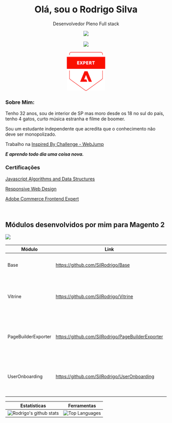 
<h1 align='center'>
  Olá, sou o Rodrigo Silva 
</h1>

<p align='center'>
  Desenvolvedor Pleno Full stack    
</p>
<p align='center'>
<img src="https://img.shields.io/badge/Email-rodrigo.sil91@gmail.com-green">
</p>
<p align='center'>
<img src="https://skillicons.dev/icons?i=html,css,js,ts,php,react,angular,nodejs,mysql,wordpress">
</p>
<p align='center'>
    <a target="_blank" rel="noopener" href="https://www.credly.com/badges/03be36f8-f974-4437-8824-1e61d40c8397/public_url"><img src="https://github.com/SilRodrigo/SilRodrigo/blob/main/adobe-certified-expert-adobe-commerce-front-end-developer.png"></a>
</p>

### Sobre Mim:
<p>  
    Tenho 32 anos, sou de interior de SP mas moro desde os 18 no sul do país, tenho 4 gatos, curto música estranha e filme de boomer.  
</p>
<p> 
Sou um estudante independente que acredita que o conhecimento não deve ser monopolizado.

Trabalho na [Inspired By Challenge - WebJump](https://webjump.com.br/)
</p>
 <p> 
  <em><strong>E aprendo todo dia uma coisa nova.</strong></em>
</p>

<h3>Certificações</h3>
  <p>
    <a target="_blank" href="https://freecodecamp.org/certification/fcc302c8267-67ec-47d2-9eea-73851deecef5/javascript-algorithms-and-data-structures">Javascript Algorithms and Data Structures</a>  
  </p>
  <p>
    <a target="_blank" href="https://freecodecamp.org/certification/fcc302c8267-67ec-47d2-9eea-73851deecef5/responsive-web-design">Responsive Web Design</a>
  </p>
  <p>
    <a target="_blank" href="https://www.credly.com/badges/03be36f8-f974-4437-8824-1e61d40c8397/public_url">Adobe Commerce Frontend Expert</a>
  </p>  

<br>

## Módulos desenvolvidos por mim para Magento 2
<a href="https://packagist.org/packages/rsilva/">
  <img src="https://img.shields.io/badge/Packagist-Rsilva%20Modules-brightgreen">
</a>

| **Módulo** | **Link** | **Descrição**
|--|--|--|
| Base | https://github.com/SilRodrigo/Base | Base para instalação dos demais módulos.
| Vitrine | https://github.com/SilRodrigo/Vitrine | Marque e link produtos em posições de uma imagem.
| PageBuilderExporter | https://github.com/SilRodrigo/PageBuilderExporter | Importe e exporte os templates de *page builder* de sua loja Magento.
| UserOnboarding | https://github.com/SilRodrigo/UserOnboarding | Adicione mensagens de onboardings e tutorial na sua loja Magento.

| Estatísticas | Ferramentas |
|--|--|
| ![Rodrigo's github stats](https://github-readme-stats.vercel.app/api?username=silrodrigo&show_icons=true&hide_border=true&count_private=true&theme=calm) | ![Top Languages](https://github-readme-stats.vercel.app/api/top-langs/?username=silrodrigo&langs_count=10&count_private=true&hide_border=true&theme=calm&layout=compact) |
